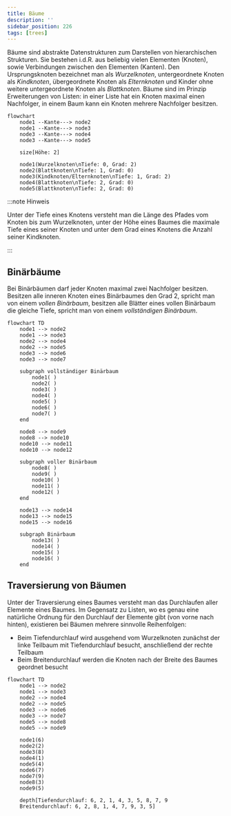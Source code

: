 ```yaml
---
title: Bäume
description: ''
sidebar_position: 226
tags: [trees]
---
```


Bäume sind abstrakte Datenstrukturen zum Darstellen von hierarchischen
Strukturen. Sie bestehen i.d.R. aus beliebig vielen Elementen (Knoten), sowie
Verbindungen zwischen den Elementen (Kanten). Den Ursprungsknoten bezeichnet man
als _Wurzelknoten_, untergeordnete Knoten als _Kindknoten_, übergeordnete Knoten
als _Elternknoten_ und Kinder ohne weitere untergeordnete Knoten als
_Blattknoten_. Bäume sind im Prinzip Erweiterungen von Listen: in einer Liste
hat ein Knoten maximal einen Nachfolger, in einem Baum kann ein Knoten mehrere
Nachfolger besitzen.

```mermaid
flowchart
    node1 --Kante---> node2
    node1 --Kante---> node3
    node3 --Kante---> node4
    node3 --Kante---> node5

    size[Höhe: 2]

    node1(Wurzelknoten\nTiefe: 0, Grad: 2)
    node2(Blattknoten\nTiefe: 1, Grad: 0)
    node3(Kindknoten/Elternknoten\nTiefe: 1, Grad: 2)
    node4(Blattknoten\nTiefe: 2, Grad: 0)
    node5(Blattknoten\nTiefe: 2, Grad: 0)
```

:::note Hinweis

Unter der Tiefe eines Knotens versteht man die Länge des Pfades vom Knoten bis
zum Wurzelknoten, unter der Höhe eines Baumes die maximale Tiefe eines seiner
Knoten und unter dem Grad eines Knotens die Anzahl seiner Kindknoten.

:::

## Binärbäume

Bei Binärbäumen darf jeder Knoten maximal zwei Nachfolger besitzen. Besitzen
alle inneren Knoten eines Binärbaumes den Grad 2, spricht man von einem _vollen
Binärbaum_, besitzen alle Blätter eines vollen Binärbaum die gleiche Tiefe,
spricht man von einem _vollständigen Binärbaum_.

```mermaid
flowchart TD
    node1 --> node2
    node1 --> node3
    node2 --> node4
    node2 --> node5
    node3 --> node6
    node3 --> node7

    subgraph vollständiger Binärbaum
        node1( )
        node2( )
        node3( )
        node4( )
        node5( )
        node6( )
        node7( )
    end

    node8 --> node9
    node8 --> node10
    node10 --> node11
    node10 --> node12

    subgraph voller Binärbaum
        node8( )
        node9( )
        node10( )
        node11( )
        node12( )
    end

    node13 --> node14
    node13 --> node15
    node15 --> node16

    subgraph Binärbaum
        node13( )
        node14( )
        node15( )
        node16( )
    end
```

## Traversierung von Bäumen

Unter der Traversierung eines Baumes versteht man das Durchlaufen aller Elemente
eines Baumes. Im Gegensatz zu Listen, wo es genau eine natürliche Ordnung für
den Durchlauf der Elemente gibt (von vorne nach hinten), existieren bei Bäumen
mehrere sinnvolle Reihenfolgen:

- Beim Tiefendurchlauf wird ausgehend vom Wurzelknoten zunächst der linke
  Teilbaum mit Tiefendurchlauf besucht, anschließend der rechte Teilbaum
- Beim Breitendurchlauf werden die Knoten nach der Breite des Baumes geordnet
  besucht

```mermaid
flowchart TD
    node1 --> node2
    node1 --> node3
    node2 --> node4
    node2 --> node5
    node3 --> node6
    node3 --> node7
    node5 --> node8
    node5 --> node9

    node1(6)
    node2(2)
    node3(8)
    node4(1)
    node5(4)
    node6(7)
    node7(9)
    node8(3)
    node9(5)

    depth[Tiefendurchlauf: 6, 2, 1, 4, 3, 5, 8, 7, 9
    Breitendurchlauf: 6, 2, 8, 1, 4, 7, 9, 3, 5]
```
